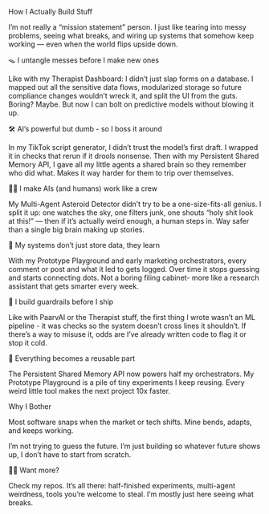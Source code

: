 How I Actually Build Stuff

I’m not really a “mission statement” person.
I just like tearing into messy problems, seeing what breaks, and wiring up systems that somehow keep working — even when the world flips upside down.

🪤 I untangle messes before I make new ones

Like with my Therapist Dashboard: I didn’t just slap forms on a database. I mapped out all the sensitive data flows, modularized storage so future compliance changes wouldn’t wreck it, and split the UI from the guts. Boring? Maybe. But now I can bolt on predictive models without blowing it up.

🛠 AI’s powerful but dumb - so I boss it around

In my TikTok script generator, I didn’t trust the model’s first draft. I wrapped it in checks that rerun if it drools nonsense. Then with my Persistent Shared Memory API, I gave all my little agents a shared brain so they remember who did what. Makes it way harder for them to trip over themselves.

🤹‍♂️ I make AIs (and humans) work like a crew

My Multi-Agent Asteroid Detector didn’t try to be a one-size-fits-all genius. I split it up: one watches the sky, one filters junk, one shouts “holy shit look at this!” — then if it’s actually weird enough, a human steps in. Way safer than a single big brain making up stories.

🧠 My systems don’t just store data, they learn

With my Prototype Playground and early marketing orchestrators, every comment or post and what it led to gets logged. Over time it stops guessing and starts connecting dots. Not a boring filing cabinet-  more like a research assistant that gets smarter every week.

🚧 I build guardrails before I ship

Like with PaarvAI or the Therapist stuff, the first thing I wrote wasn’t an ML pipeline - it was checks so the system doesn’t cross lines it shouldn’t. If there’s a way to misuse it, odds are I’ve already written code to flag it or stop it cold.

🔂 Everything becomes a reusable part

The Persistent Shared Memory API now powers half my orchestrators. My Prototype Playground is a pile of tiny experiments I keep reusing. Every weird little tool makes the next project 10x faster.

Why I Bother

Most software snaps when the market or tech shifts.
Mine bends, adapts, and keeps working.

I’m not trying to guess the future.
I’m just building so whatever future shows up, I don’t have to start from scratch.

🧑‍💻 Want more?

Check my repos. It’s all there: half-finished experiments, multi-agent weirdness, tools you’re welcome to steal.
I’m mostly just here seeing what breaks.